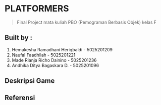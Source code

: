 # PLATFORMERS
> Final Project mata kuliah PBO (Pemograman Berbasis Objek) kelas F
## Built by : 
1. Hemakesha Ramadhani Heriqbaldi - 5025201209
2. Naufal Faadhilah - 5025201221
3. Made Rianja Richo Dainino - 5025201236
4. Andhika Ditya Bagaskara D. - 5025201096

## Deskripsi Game


## Referensi 
